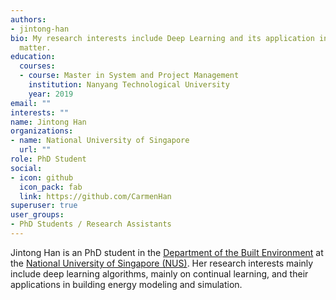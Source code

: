 ```yaml
---
authors:
- jintong-han
bio: My research interests include Deep Learning and its application in Building Energy Performance
  matter.
education:
  courses:
  - course: Master in System and Project Management
    institution: Nanyang Technological University
    year: 2019
email: ""
interests: ""
name: Jintong Han
organizations:
- name: National University of Singapore
  url: ""
role: PhD Student
social:
- icon: github
  icon_pack: fab
  link: https://github.com/CarmenHan
superuser: true
user_groups:
- PhD Students / Research Assistants
---
```

Jintong Han is an PhD student in the [Department of the Built Environment](https://cde.nus.edu.sg/dbe/) at the [National University of Singapore (NUS)](http://www.nus.edu.sg). Her research interests mainly include deep learning algorithms, mainly on continual learning, and their applications in building energy modeling and simulation. 
